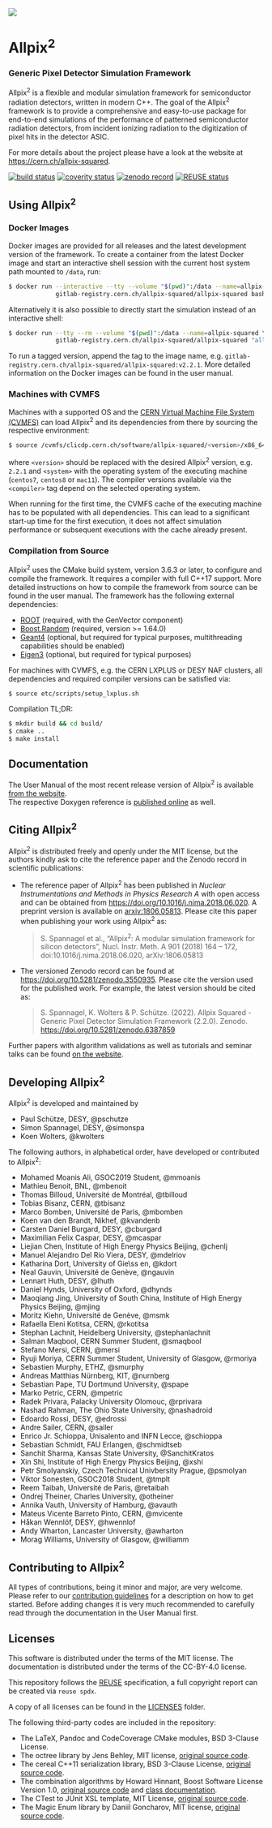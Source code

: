 <!--
SPDX-FileCopyrightText: 2016-2022 CERN and the Allpix Squared authors
SPDX-License-Identifier: CC-BY-4.0
-->

[![](doc/logo_small.png)](https://cern.ch/allpix-squared)

# Allpix<sup>2</sup>
### Generic Pixel Detector Simulation Framework

Allpix<sup>2</sup> is a flexible and modular simulation framework for semiconductor radiation detectors, written in modern C++. The goal of the Allpix<sup>2</sup> framework is to provide a comprehensive and easy-to-use package for end-to-end simulations of the performance of patterned semiconductor radiation detectors, from incident ionizing radiation to the digitization of pixel hits in the detector ASIC.

For more details about the project please have a look at the website at https://cern.ch/allpix-squared.

[![build status](https://gitlab.cern.ch/allpix-squared/allpix-squared/badges/master/pipeline.svg)](https://gitlab.cern.ch/allpix-squared/allpix-squared/commits/master)
[![coverity status](https://scan.coverity.com/projects/21520/badge.svg)](https://scan.coverity.com/projects/allpix-squared)
[![zenodo record](https://zenodo.org/badge/DOI/10.5281/zenodo.3550935.svg)](https://doi.org/10.5281/zenodo.3550935)
[![REUSE status](https://api.reuse.software/badge/gitlab.cern.ch/allpix-squared/allpix-squared)](https://api.reuse.software/info/gitlab.cern.ch/allpix-squared/allpix-squared)


## Using Allpix<sup>2</sup>

### Docker Images

Docker images are provided for all releases and the latest development version of the framework.
To create a container from the latest Docker image and start an interactive shell session with the current host system path mounted to `/data`, run:

```sh
$ docker run --interactive --tty --volume "$(pwd)":/data --name=allpix-squared \
             gitlab-registry.cern.ch/allpix-squared/allpix-squared bash
```

Alternatively it is also possible to directly start the simulation instead of an interactive shell:

```sh
$ docker run --tty --rm --volume "$(pwd)":/data --name=allpix-squared \
             gitlab-registry.cern.ch/allpix-squared/allpix-squared "allpix -c my_simulation.conf"
```

To run a tagged version, append the tag to the image name, e.g. `gitlab-registry.cern.ch/allpix-squared/allpix-squared:v2.2.1`.
More detailed information on the Docker images can be found in the user manual.


### Machines with CVMFS

Machines with a supported OS and the [CERN Virtual Machine File System (CVMFS)](https://cernvm.cern.ch/portal/filesystem) can load Allpix<sup>2</sup> and its dependencies from there by sourcing the respective environment:

```sh
$ source /cvmfs/clicdp.cern.ch/software/allpix-squared/<version>/x86_64-<system>-<compiler>-opt/setup.sh
```
where `<version>` should be replaced with the desired Allpix<sup>2</sup> version, e.g. `2.2.1` and `<system>` with the operating system of the executing machine (`centos7`, `centos8` or `mac11`). The compiler versions available via the `<compiler>` tag depend on the selected operating system.

When running for the first time, the CVMFS cache of the executing machine has to be populated with all dependencies.
This can lead to a significant start-up time for the first execution, it does not affect simulation performance or subsequent executions with the cache already present.


### Compilation from Source
Allpix<sup>2</sup> uses the CMake build system, version 3.6.3 or later, to configure and compile the framework.
It requires a compiler with full C++17 support.
More detailed instructions on how to compile the framework from source can be found in the user manual.
The framework has the following external dependencies:

* [ROOT](https://root.cern.ch/building-root) (required, with the GenVector component)
* [Boost.Random](https://www.boost.org/doc/libs/1_75_0/doc/html/boost_random/reference.html) (required, version >= 1.64.0)
* [Geant4](http://geant4-userdoc.web.cern.ch/geant4-userdoc/UsersGuides/InstallationGuide/html/installguide.html) (optional, but required for typical purposes, multithreading capabilities should be enabled)
* [Eigen3](http://eigen.tuxfamily.org/index.php?title=Main_Page) (optional, but required for typical purposes)

For machines with CVMFS, e.g. the CERN LXPLUS or DESY NAF clusters, all dependencies and required compiler versions can be satisfied via:
```
$ source etc/scripts/setup_lxplus.sh
```

Compilation TL;DR:

```sh
$ mkdir build && cd build/
$ cmake ..
$ make install
```


## Documentation

The User Manual of the most recent release version of Allpix<sup>2</sup> is available [from the website](https://cern.ch/allpix-squared/usermanual/allpix-manual.pdf).  
The respective Doxygen reference is [published online](https://cern.ch/allpix-squared/reference/) as well.


## Citing Allpix<sup>2</sup>

Allpix<sup>2</sup> is distributed freely and openly under the MIT license, but the authors kindly ask to cite the reference paper and the Zenodo record in scientific publications:

* The reference paper of Allpix<sup>2</sup> has been published in *Nuclear Instrumentations and Methods in Physics Research A* with open access and can be obtained from https://doi.org/10.1016/j.nima.2018.06.020.
    A preprint version is available on [arxiv:1806.05813](https://arxiv.org/abs/1806.05813).
    Please cite this paper when publishing your work using Allpix<sup>2</sup> as:

    > S. Spannagel et al., “Allpix<sup>2</sup>: A modular simulation framework for silicon detectors”, Nucl. Instr.
    > Meth. A 901 (2018) 164 – 172, doi:10.1016/j.nima.2018.06.020, arXiv:1806.05813

* The versioned Zenodo record can be found at https://doi.org/10.5281/zenodo.3550935. Please cite the version used for the published work. For example, the latest version should be cited as:

    > S. Spannagel, K. Wolters & P. Schütze. (2022). Allpix Squared - Generic Pixel Detector Simulation Framework (2.2.0).
    > Zenodo. https://doi.org/10.5281/zenodo.6387859

Further papers with algorithm validations as well as tutorials and seminar talks can be found [on the website](https://cern.ch/allpix-squared/page/publications/).


## Developing Allpix<sup>2</sup>

Allpix<sup>2</sup> is developed and maintained by

* Paul Schütze, DESY, @pschutze
* Simon Spannagel, DESY, @simonspa
* Koen Wolters, @kwolters

The following authors, in alphabetical order, have developed or contributed to Allpix<sup>2</sup>:
* Mohamed Moanis Ali, GSOC2019 Student, @mmoanis
* Mathieu Benoit, BNL, @mbenoit
* Thomas Billoud, Université de Montréal, @tbilloud
* Tobias Bisanz, CERN, @tbisanz
* Marco Bomben, Université de Paris, @mbomben
* Koen van den Brandt, Nikhef, @kvandenb
* Carsten Daniel Burgard, DESY, @cburgard
* Maximilian Felix Caspar, DESY, @mcaspar
* Liejian Chen, Institute of High Energy Physics Beijing, @chenlj
* Manuel Alejandro Del Rio Viera, DESY, @mdelriov
* Katharina Dort, University of Gie\ss en, @kdort
* Neal Gauvin, Université de Genève, @ngauvin
* Lennart Huth, DESY, @lhuth
* Daniel Hynds, University of Oxford, @dhynds
* Maoqiang Jing, University of South China, Institute of High Energy Physics Beijing, @mjing
* Moritz Kiehn, Université de Genève, @msmk
* Rafaella Eleni Kotitsa, CERN, @rkotitsa
* Stephan Lachnit, Heidelberg University, @stephanlachnit
* Salman Maqbool, CERN Summer Student, @smaqbool
* Stefano Mersi, CERN, @mersi
* Ryuji Moriya, CERN Summer Student, University of Glasgow, @rmoriya
* Sebastien Murphy, ETHZ, @smurphy
* Andreas Matthias Nürnberg, KIT, @nurnberg
* Sebastian Pape, TU Dortmund University, @spape
* Marko Petric, CERN, @mpetric
* Radek Privara, Palacky University Olomouc, @rprivara
* Nashad Rahman, The Ohio State University, @nashadroid
* Edoardo Rossi, DESY, @edrossi
* Andre Sailer, CERN, @sailer
* Enrico Jr. Schioppa, Unisalento and INFN Lecce, @schioppa
* Sebastian Schmidt, FAU Erlangen, @schmidtseb
* Sanchit Sharma, Kansas State University, @SanchitKratos
* Xin Shi, Institute of High Energy Physics Beijing, @xshi
* Petr Smolyanskiy, Czech Technical Univbersity Prague, @psmolyan
* Viktor Sonesten, GSOC2018 Student, @tmplt
* Reem Taibah, Université de Paris, @retaibah
* Ondrej Theiner, Charles University, @otheiner
* Annika Vauth, University of Hamburg, @avauth
* Mateus Vicente Barreto Pinto, CERN, @mvicente
* Håkan Wennlöf, DESY, @hwennlof
* Andy Wharton, Lancaster University, @awharton
* Morag Williams, University of Glasgow, @williamm


## Contributing to Allpix<sup>2</sup>

All types of contributions, being it minor and major, are very welcome. Please refer to our [contribution guidelines](CONTRIBUTING.md) for a description on how to get started.
Before adding changes it is very much recommended to carefully read through the documentation in the User Manual first.


## Licenses
This software is distributed under the terms of the MIT license. The documentation is distributed under the terms of the CC-BY-4.0 license.

This repository follows the [REUSE](https://reuse.software/) specification, a full copyright report can be created via `reuse spdx`.

A copy of all licenses can be found in the [LICENSES](LICENSES/) folder.

The following third-party codes are included in the repository:
* The LaTeX, Pandoc and CodeCoverage CMake modules, BSD 3-Clause License.
* The octree library by Jens Behley, MIT license, [original source code](https://github.com/jbehley/octree).
* The cereal C++11 serialization library, BSD 3-Clause License, [original source code](https://github.com/USCiLab/cereal).
* The combination algorithms by Howard Hinnant, Boost Software License Version 1.0, [original source code](https://github.com/HowardHinnant/combinations) and [class documentation](https://howardhinnant.github.io/combinations/combinations.html).
* The CTest to JUnit XSL template, MIT License, [original source code](https://github.com/rpavlik/jenkins-ctest-plugin).
* The Magic Enum library by Daniil Goncharov, MIT license, [original source code](https://github.com/Neargye/magic_enum).
